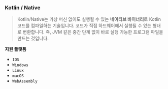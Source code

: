 ### Kotlin / Native

> Kotlin/Native는 가상 머신 없이도 실행될 수 있는 **네이티브 바이너리**로 Kotlin 코드를 컴파일하는 기술입니다.
코드가 직접 하드웨어에서 실행될 수 있는 형태로 변환합니다. 즉, JVM 같은 중간 단계 없이 바로 실행 가능한 프로그램 파일을 만드는 것입니다.
> 

**지원 플랫폼**

- `IOS`
- `Windows`
- `Linux`
- `macOS`
- `WebAssembly`
